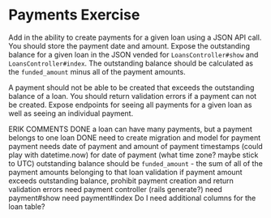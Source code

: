 # Payments Exercise

Add in the ability to create payments for a given loan using a JSON API call. You should store the payment date and amount. Expose the outstanding balance for a given loan in the JSON vended for `LoansController#show` and `LoansController#index`. The outstanding balance should be calculated as the `funded_amount` minus all of the payment amounts.

A payment should not be able to be created that exceeds the outstanding balance of a loan. You should return validation errors if a payment can not be created. Expose endpoints for seeing all payments for a given loan as well as seeing an individual payment.

ERIK COMMENTS
DONE a loan can have many payments, but a payment belongs to one loan
DONE need to create migration and model for payment
payment needs date of payment and amount of payment
timestamps (could play with datetime.now) for date of payment (what time zone? maybe stick to UTC)
outstanding balance should be `funded_amount` - the sum of all of the payment amounts belonging to that loan
validation
  if payment amount exceeds outstanding balance, prohibit payment creation and return validation errors
need payment controller (rails generate?)
  need payment#show
  need payment#index
Do I need additional columns for the loan table?
